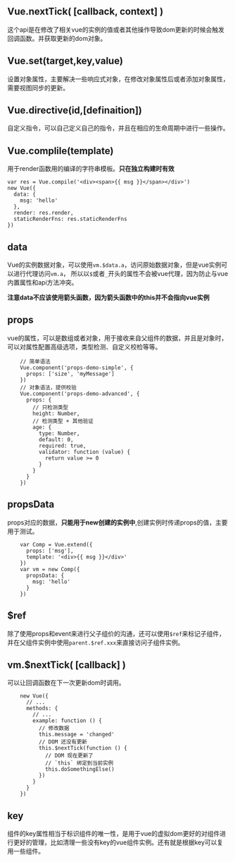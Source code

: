 ## Vue.nextTick( [callback, context] )
  这个api是在修改了相关vue的实例的值或者其他操作导致dom更新的时候会触发回调函数。并获取更新的dom对象。
## Vue.set(target,key,value)
  设置对象属性，主要解决一些响应式对象，在修改对象属性后或者添加对象属性，需要视图同步的更新。
## Vue.directive(id,[definaition])
  自定义指令，可以自己定义自己的指令，并且在相应的生命周期中进行一些操作。
## Vue.complile(template)
  用于render函数用的编译的字符串模板。**只在独立构建时有效**

    var res = Vue.compile('<div><span>{{ msg }}</span></div>')
    new Vue({
      data: {
        msg: 'hello'
      },
      render: res.render,
      staticRenderFns: res.staticRenderFns
    })

## data
   Vue的实例数据对象，可以使用`vm.$data.a`，访问原始数据对象，但是vue实例可以进行代理访问`vm.a`，
   所以以`$`或者`_`开头的属性不会被vue代理，因为防止与vue内置属性和api方法冲突。

   **注意data不应该使用箭头函数，因为箭头函数中的this并不会指向vue实例**

## props
   vue的属性，可以是数组或者对象，用于接收来自父组件的数据，并且是对象时，可以对属性配置高级选项，类型检测、自定义校检等等。

        // 简单语法
        Vue.component('props-demo-simple', {
          props: ['size', 'myMessage']
        })
        // 对象语法，提供校验
        Vue.component('props-demo-advanced', {
          props: {
            // 只检测类型
            height: Number,
            // 检测类型 + 其他验证
            age: {
              type: Number,
              default: 0,
              required: true,
              validator: function (value) {
                return value >= 0
              }
            }
          }
        })

## propsData
   props对应的数据，**只能用于new创建的实例中**,创建实例时传递props的值，主要用于测试。

        var Comp = Vue.extend({
          props: ['msg'],
          template: '<div>{{ msg }}</div>'
        })
        var vm = new Comp({
          propsData: {
            msg: 'hello'
          }
        })

## $ref
   除了使用props和event来进行父子组价的沟通，还可以使用`$ref`来标记子组件，并在父组件实例中使用`parent.$ref.xxx`来直接访问子组件实例。
## vm.$nextTick( [callback] )
   可以让回调函数在下一次更新dom时调用。

        new Vue({
          // ...
          methods: {
            // ...
            example: function () {
              // 修改数据
              this.message = 'changed'
              // DOM 还没有更新
              this.$nextTick(function () {
                // DOM 现在更新了
                // `this` 绑定到当前实例
                this.doSomethingElse()
              })
            }
          }
        })

## key
  组件的key属性相当于标识组件的唯一性，是用于vue的虚拟dom更好的对组件进行更好的管理，比如清理一些没有key的vue组件实例。还有就是根据key可以复用一些组件。